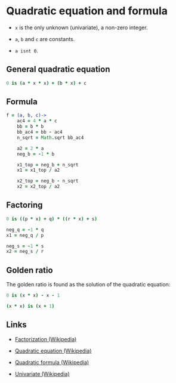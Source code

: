 # Quadratic equation and formula

- `x` is the only unknown (univariate), a non-zero integer.

- `a`, `b` and `c` are constants.

- `a isnt 0`.


## General quadratic equation

```coffee
0 is (a * x * x) + (b * x) + c
```


## Formula

```coffee
f = (a, b, c)->
	ac4 = 4 * a * c
	bb = b * b
	bb_ac4 = bb - ac4
	n_sqrt = Math.sqrt bb_ac4

	a2 = 2 * a
	neg_b = -1 * b

	x1_top = neg_b + n_sqrt
	x1 = x1_top / a2

	x2_top = neg_b - n_sqrt
	x2 = x2_top / a2
```


## Factoring

```coffee
0 is ((p * x) + q) * ((r * x) + s)

neg_q = -1 * q
x1 = neg_q / p

neg_s = -1 * s
x2 = neg_s / r
```


## Golden ratio

The golden ratio is found as the solution of the quadratic equation:

```coffee
0 is (x * x) - x - 1

(x * x) is (x + 1)
```


## Links

- [Factorization (Wikipedia)](https://en.wikipedia.org/wiki/Factorization)

- [Quadratic equation (Wikipedia)](https://en.wikipedia.org/wiki/Quadratic_equation)

- [Quadratic formula (Wikipedia)](https://en.wikipedia.org/wiki/Quadratic_formula)

- [Univariate (Wikipedia)](https://en.wikipedia.org/wiki/Univariate)
